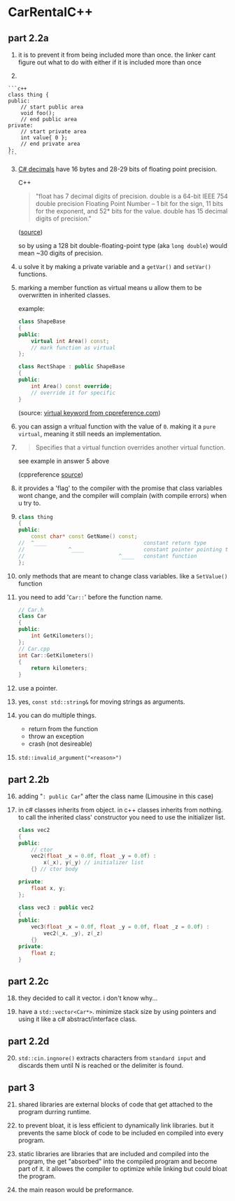 # CarRentalC++

## part 2.2a

1. it is to prevent it from being included more than once. the linker cant figure out what to do with either if it is included more than once

2.  

    ```c++
    class thing {
    public:
        // start public area
        void foo();
        // end public area
    private:
        // start private area
        int value{ 0 };
        // end private area
    };
    ```

3. [C# decimals](https://learn.microsoft.com/en-us/dotnet/csharp/language-reference/builtin-types/floating-point-numeric-types) have 16 bytes and 28-29 bits of floating point precision.

    C++
    >"float has 7 decimal digits of precision. double is a 64-bit IEEE 754 double precision Floating Point Number – 1 bit for the sign, 11 bits for the exponent, and 52* bits for the value. double has 15 decimal digits of precision."

    ([source](https://www.google.com/search?q=c%2B%2B+64+bit+floating+point+precision&client=firefox-b-d&sca_esv=571720465&sxsrf=AM9HkKl6nTehzXXOkdZKYivZnoJ5_0h_8Q%3A1696768758532&ei=9qIiZaCNIMGIi-gP_-SokAo&ved=0ahUKEwig4PiYvOaBAxVBxAIHHX8yCqIQ4dUDCA8&uact=5&oq=c%2B%2B+64+bit+floating+point+precision&gs_lp=Egxnd3Mtd2l6LXNlcnAiI2MrKyA2NCBiaXQgZmxvYXRpbmcgcG9pbnQgcHJlY2lzaW9uMggQIRigARjDBEjdLFC9GVjBGXABeAGQAQCYAZQBoAGFAqoBAzAuMrgBA8gBAPgBAcICChAAGEcY1gQYsAPiAwQYACBBiAYBkAYI&sclient=gws-wiz-serp))

    so by using a 128 bit double-floating-point type (aka `long double`) would mean ~30 digits of precision.

4. u solve it by making a private variable and a `getVar()` and `setVar()` functions.

5. marking a member function as virtual means u allow them to be overwritten in inherited classes.

    example:

    ```c++
    class ShapeBase
    {
    public:
        virtual int Area() const;
        // mark function as virtual
    };

    class RectShape : public ShapeBase
    {
    public:
        int Area() const override;
        // override it for specific 
    }
    ```

    (source: [virtual keyword from cppreference.com](https://en.cppreference.com/w/cpp/language/virtual))

6. you can assign a vritual function with the value of `0`. making it a `pure virtual`, meaning it still needs an implementation.

7. >Specifies that a virtual function overrides another virtual function.

    see example in answer 5 above

    (cppreference [source](https://en.cppreference.com/w/cpp/language/override))

8. it provides a 'flag' to the compiler with the promise that class variables wont change, and the compiler will complain (with compile errors) when u try to.

9.  ```c++
    class thing
    {
    public:
        const char* const GetName() const;
    //  ^____                               constant return type
    //              ^____                   constant pointer pointing to a const variable
    //                              ^____   constant function
    };
    ```

10. only methods that are meant to change class variables. like a `SetValue()` function

11. you need to add '`Car::`' before the function name.

    ```c++
    // Car.h
    class Car
    {
    public:
        int GetKilometers();
    };
    // Car.cpp
    int Car::GetKilometers()
    {
        return kilometers;
    }
    ```

12. use a pointer.

13. yes, `const std::string&` for moving strings as arguments.

14. you can do multiple things.
    - return from the function
    - throw an exception
    - crash (not desireable)

15. `std::invalid_argument("<reason>")`

## part 2.2b

16. adding "`: public Car`" after the class name (Limousine in this case)

17. in c# classes inherits from object. in c++ classes inherits from nothing. to call the inherited class' constructor you need to use the initializer list.

    ```c++
    class vec2
    {
    public:
        // ctor
        vec2(float _x = 0.0f, float _y = 0.0f) :
            x(_x), y(_y) // initializer list
        {} // ctor body

    private:
        float x, y;
    };

    class vec3 : public vec2
    {
    public:
        vec3(float _x = 0.0f, float _y = 0.0f, float _z = 0.0f) :
            vec2(_x, _y), z(_z)
        {}
    private:
        float z;
    }
    ```

## part 2.2c

18. they decided to call it vector. i don't know why...

19. have a `std::vector<Car*>`. minimize stack size by using pointers and using it like a c# abstract/interface class.

## part 2.2d

20. `std::cin.ingnore()` extracts characters from `standard input` and discards them until N is reached or the delimiter is found.

## part 3

21. shared libraries are external blocks of code that get attached to the program durring runtime.

22. to prevent bloat, it is less efficient to dynamically link libraries. but it prevents the same block of code to be included en compiled into every program.

23. static libraries are libraries that are included and compiled into the program, the get "absorbed" into the compiled program and become part of it. it allowes the compiler to optimize while linking but could bloat the program.

24. the main reason would be preformance.
